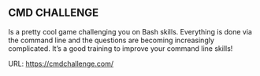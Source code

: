 ## CMD CHALLENGE

Is a pretty cool game challenging you on Bash skills. Everything is done via the command line and the questions are becoming increasingly complicated. It’s a good training to improve your command line skills!

URL: https://cmdchallenge.com/
